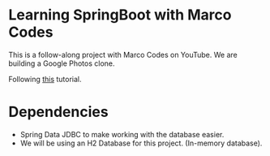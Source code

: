 # Learning SpringBoot with Marco Codes
This is a follow-along project with Marco Codes on YouTube. 
We are building a Google Photos clone.

Following [this](https://youtube.com/watch?v=QuvS_VLbGko&ab_channel=MarcoCodes) tutorial.

# Dependencies 
- Spring Data JDBC to make working with the database easier.
- We will be using an H2 Database for this project. (In-memory database).